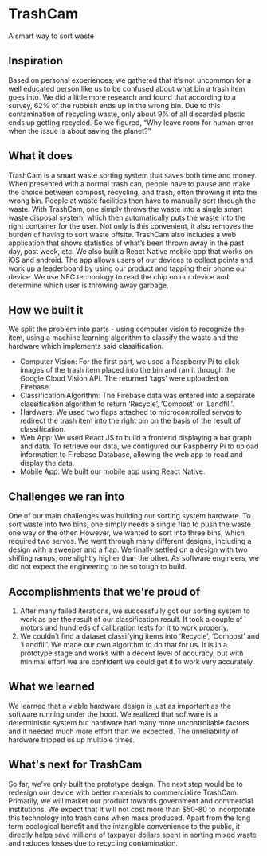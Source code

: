 # TrashCam
A smart way to sort waste

## Inspiration
Based on personal experiences, we gathered that it’s not uncommon for a well educated person like us to be confused about what bin a trash item goes into. We did a little more research and found that according to a survey, 62% of the rubbish ends up in the wrong bin. Due to this contamination of recycling waste, only about 9% of all discarded plastic ends up getting recycled. So we figured, “Why leave room for human error when the issue is about saving the planet?”

## What it does
TrashCam is a smart waste sorting system that saves both time and money. When presented with a normal trash can, people have to pause and make the choice between compost, recycling, and trash, often throwing it into the wrong bin. People at waste facilities then have to manually sort through the waste. With TrashCam, one simply throws the waste into a single smart waste disposal system, which then automatically puts the waste into the right container for the user. Not only is this convenient, it also removes the burden of having to sort waste offsite. TrashCam also includes a web application that shows statistics of what’s been thrown away in the past day, past week, etc. We also built a React Native mobile app that works on iOS and android. The app allows users of our devices to collect points and work up a leaderboard by using our product and tapping their phone our device. We use NFC technology to read the chip on our device and determine which user is throwing away garbage.

## How we built it
We split the problem into parts - using computer vision to recognize the item, using a machine learning algorithm to classify the waste and the hardware which implements said classification.
<ul>
<li>Computer Vision: For the first part, we used a Raspberry Pi to click images of the trash item placed into the bin and ran it through the Google Cloud Vision API. The returned ‘tags’ were uploaded on Firebase.</li>
<li>Classification Algorithm: The Firebase data was entered into a separate classification algorithm to return ‘Recycle’, ‘Compost’ or ‘Landfill’.</li>
<li>Hardware: We used two flaps attached to microcontrolled servos to redirect the trash item into the right bin on the basis of the result of classification.</li>
<li>Web App: We used React JS to build a frontend displaying a bar graph and data. To retrieve our data, we configured our Raspberry Pi to upload information to Firebase Database, allowing the web app to read and display the data.</li>
<li>Mobile App: We built our mobile app using React Native.</li>
</ul>

## Challenges we ran into
One of our main challenges was building our sorting system hardware. To sort waste into two bins, one simply needs a single flap to push the waste one way or the other. However, we wanted to sort into three bins, which required two servos. We went through many different designs, including a design with a sweeper and a flap. We finally settled on a design with two shifting ramps, one slightly higher than the other. As software engineers, we did not expect the engineering to be so tough to build.

## Accomplishments that we're proud of
<ol>
<li>After many failed iterations, we successfully got our sorting system to work as per the result of our classification result. It took a couple of motors and hundreds of calibration tests for it to work properly.</li>
<li>We couldn’t find a dataset classifying items into ‘Recycle’, ‘Compost’ and ‘Landfill’. We made our own algorithm to do that for us. It is in a prototype stage and works with a decent level of accuracy, but with minimal effort we are confident we could get it to work very accurately.</li>
</ol>

## What we learned
We learned that a viable hardware design is just as important as the software running under the hood. We realized that software is a deterministic system but hardware had many more uncontrollable factors and it needed much more effort than we expected. The unreliability of hardware tripped us up multiple times.

## What's next for TrashCam
So far, we’ve only built the prototype design. The next step would be to redesign our device with better materials to commercialize TrashCam. Primarily, we will market our product towards government and commercial institutions. We expect that it will not cost more than $50-80 to incorporate this technology into trash cans when mass produced. Apart from the long term ecological benefit and the intangible convenience to the public, it directly helps save millions of taxpayer dollars spent in sorting mixed waste and reduces losses due to recycling contamination.
